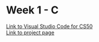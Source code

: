 # Week 1 - C

[Link to Visual Studio Code for CS50](https://cs50.dev/) \
[Link to project page](https://cs50.harvard.edu/x/2025/psets/1/) 

